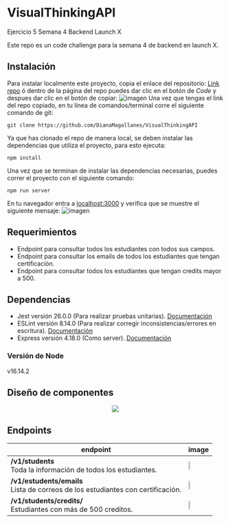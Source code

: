 # VisualThinkingAPI
Ejercicio 5 Semana 4 Backend Launch X

Este repo es un code challenge para la semana 4 de backend en launch X.

## Instalación
Para instalar localmente este proyecto, copia el enlace del repositorio: [Link repo](https://github.com/DianaMagallanes/VisualThinkingAPI) ó dentro de la página del repo puedes dar clic en el botón de _Code_ y despues dar clic en el botón de copiar:
![imagen](https://user-images.githubusercontent.com/28024862/168127558-77ece41c-1c36-4288-99fd-51990ddcf3c1.png)
Una vez que tengas el link del repo copiado, en tu línea de comandos/terminal corre el siguiente comando de git:
```
git clone https://github.com/DianaMagallanes/VisualThinkingAPI
```
Ya que has clonado el repo de manera local, se deben instalar las dependencias que utiliza el proyecto, para esto ejecuta:
```
npm install
```
Una vez que se terminan de instalar las dependencias necesarias, puedes correr el proyecto con el siguiente comando:
```
npm run server
```
En tu navegador entra a [localhost:3000](http://localhost:3000/) y verifica que se muestre el siguiente mensaje:
![imagen](https://user-images.githubusercontent.com/28024862/168131062-ef2181fd-c3ab-41ae-b7c7-cd6b81f7d871.png)


## Requerimientos
- Endpoint para consultar todos los estudiantes con todos sus campos.
- Endpoint para consultar los emails de todos los estudiantes que tengan certificación.
- Endpoint para consultar todos los estudiantes que tengan credits mayor a 500.


## Dependencias
- Jest versión 26.0.0 (Para realizar pruebas unitarias). [Documentación](https://jestjs.io/docs/26.x/getting-started/) 
- ESLint versión 8.14.0 (Para realizar corregir inconsistencias/errores en escritura). [Documentación](https://eslint.org/docs/user-guide/getting-started/)
- Express versión 4.18.0 (Como server). [Documentación](https://expressjs.com/en/starter/installing.html/)

### Versión de Node
v16.14.2

## Diseño de componentes
<div align="center"><img src="https://user-images.githubusercontent.com/28024862/166128140-4563d3cf-e81b-4a95-8197-0561195b34c3.png"></div>


## Endpoints


| **endpoint**  |  **image** |   
|---|---|
|  **/v1/students** <br> Toda la información de todos los estudiantes. |   <img height="30%" src="https://user-images.githubusercontent.com/28024862/166127947-1c44db61-c2b5-4729-9517-b5a2285c520a.png">  |
|  **/v1/estudents/emails** <br>  Lista de correos de los estudiantes con certificación.|  <img height="30%"  src="https://user-images.githubusercontent.com/28024862/166127915-35b14115-c3a1-4697-bb7f-120000c79fa1.png">   |
|  **/v1/students/credits/** <br> Estudiantes con más de 500 creditos. |   <img height="30%" src="https://user-images.githubusercontent.com/28024862/166127959-1a83f894-fea5-49e6-b98d-859d6b058ca6.png">  |

    
   

